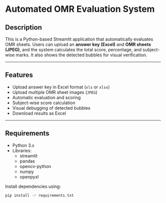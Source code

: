 # Automated OMR Evaluation System

## Description
This is a Python-based Streamlit application that automatically evaluates OMR sheets. Users can upload an **answer key (Excel)** and **OMR sheets (JPEG)**, and the system calculates the total score, percentage, and subject-wise marks. It also shows the detected bubbles for visual verification.

---

## Features
- Upload answer key in Excel format (`xls` or `xlsx`)  
- Upload multiple OMR sheet images (`JPEG`)  
- Automatic evaluation and scoring  
- Subject-wise score calculation  
- Visual debugging of detected bubbles  
- Download results as Excel

---

## Requirements
- Python 3.x  
- Libraries:
  - streamlit
  - pandas
  - opencv-python
  - numpy
  - openpyxl

Install dependencies using:

```bash
pip install -r requirements.txt
